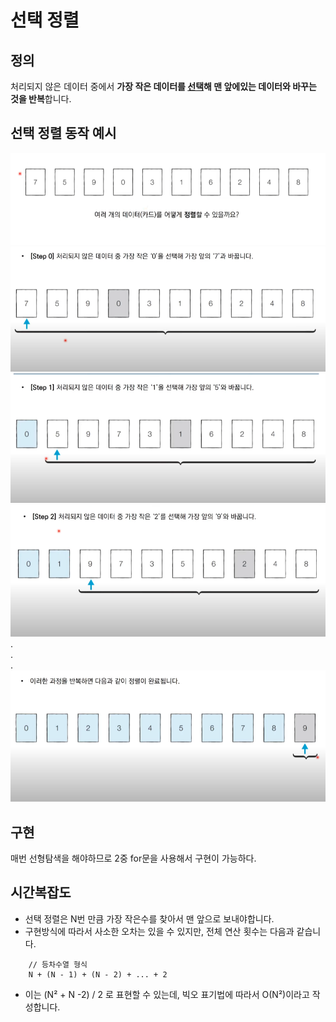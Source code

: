 # 선택 정렬

## 정의

처리되지 않은 데이터 중에서 <b>가장 작은 데이터를 <u>선택</u>해 맨 앞에있는 데이터와 바꾸는 것을 반복</b>합니다.<br>

## 선택 정렬 동작 예시

<img src='../sort1.png'>
<img src='./select-sort1.PNG'>
<img src='./select-sort2.PNG'>
<img src='./select-sort3.PNG'>
.<br>
.<br>
.<br>
<img src='./select-sort4.PNG'>
<br>

## 구현

매번 선형탐색을 해야하므로 2중 for문을 사용해서 구현이 가능하다.

## 시간복잡도

-   선택 정렬은 N번 만큼 가장 작은수를 찾아서 맨 앞으로 보내야합니다.
-   구현방식에 따라서 사소한 오차는 있을 수 있지만, 전체 연산 횟수는 다음과 같습니다.

```
    // 등차수열 형식
    N + (N - 1) + (N - 2) + ... + 2
```

-   이는 (N² + N -2) / 2 로 표현할 수 있는데, 빅오 표기법에 따라서 O(N²)이라고 작성합니다.
